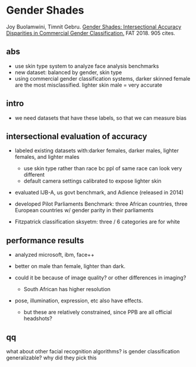 # Gender Shades

Joy Buolamwini, Timnit Gebru. [Gender Shades: Intersectional Accuracy Disparities in Commercial Gender Classification.](http://proceedings.mlr.press/v81/buolamwini18a/buolamwini18a.pdf) FAT 2018. 905 cites.

## abs
- use skin type system to analyze face analysis benchmarks
- new dataset: balanced by gender, skin type
- using commercial gender classification systems, darker skinned female are the most misclassified. lighter skin male = very accurate

## intro
- we need datasets that have these labels, so that we can measure bias

## intersectional evaluation of accuracy
- labeled existing datasets with:darker females, darker males, lighter females, and lighter males 
    - use skin type rather than race bc ppl of same race can look very different
    - default camera settings calibrated to expose lighter skin
- evaluated IJB-A, us govt benchmark, and Adience (released in 2014)

- developed Pilot Parliaments Benchmark: three African countries, three European countries w/ gender parity in their parliaments

- Fitzpatrick classification sksyetm: three / 6 categories are for white

## performance results
- analyzed microsoft, ibm, face++
- better on male than female, lighter than dark.

- could it be because of image quality? or other differences in imaging?
    - South African has higher resolution

- pose, illumination, expression, etc also have effects.
    - but these are relatively constrained, since PPB are all official headshots?


## qq
what about other facial recognition algorithms? is gender classification generalizable? why did they pick this